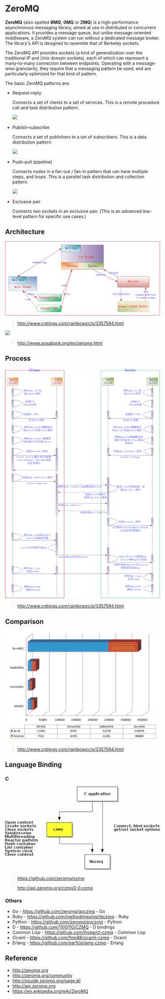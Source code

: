 # ZeroMQ

**ZeroMQ** (also spelled **ØMQ**, **0MQ** or **ZMQ**) is a high-performance asynchronous messaging library, aimed at use in distributed or concurrent applications. It provides a message queue, but unlike message-oriented middleware, a ZeroMQ system can run without a dedicated message broker. The library's API is designed to resemble that of Berkeley sockets.

The ZeroMQ API provides sockets (a kind of generalization over the traditional IP and Unix domain sockets), each of which can represent a many-to-many connection between endpoints. Operating with a message-wise granularity, they require that a messaging pattern be used, and are particularly optimized for that kind of pattern.

The basic ZeroMQ patterns are:

- Request–reply

  Connects a set of clients to a set of services. This is a remote procedure call and task distribution pattern.

  ![](https://github.com/imatix/zguide/raw/master/images/fig2.png)

- Publish–subscribe

  Connects a set of publishers to a set of subscribers. This is a data distribution pattern.

  ![](https://github.com/imatix/zguide/raw/master/images/fig4.png)

- Push–pull (pipeline)

  Connects nodes in a fan-out / fan-in pattern that can have multiple steps, and loops. This is a parallel task distribution and collection pattern.

  ![](https://github.com/imatix/zguide/raw/master/images/fig5.png)

- Exclusive pair

  Connects two sockets in an exclusive pair. (This is an advanced low-level pattern for specific use cases.)

## Architecture

![](images/zmq-arch.png)

> http://www.cnblogs.com/rainbowzc/p/3357594.html

![](http://www.aosabook.org/images/zeromq/aosa9.png)

> http://www.aosabook.org/en/zeromq.html

## Process

![](images/zmq-process.png)

> http://www.cnblogs.com/rainbowzc/p/3357594.html

## Comparison

![](images/zmq-comp.png)

> http://www.cnblogs.com/rainbowzc/p/3357594.html

## Language Binding

### C

![](https://github.com/zeromq/czmq/raw/master/images/README_1.png)

> https://github.com/zeromq/czmq

> http://api.zeromq.org/czmq3-0:czmq

### Others

- Go - https://github.com/zeromq/goczmq - Go
- Ruby - https://github.com/methodmissing/rbczmq - Ruby
- Python - https://github.com/zeromq/pyczmq - Python
- D - https://github.com/1100110/CZMQ - D bindings
- Common Lisp - https://github.com/lhope/cl-czmq - Common Lisp
- Ocaml - https://github.com/fmp88/ocaml-czmq - Ocaml
- Erlang - https://github.com/gar1t/erlang-czmq - Erlang

## Reference

- http://zeromq.org
- http://zeromq.org/community
- http://zguide.zeromq.org/page:all
- http://api.zeromq.org
- https://en.wikipedia.org/wiki/ZeroMQ
